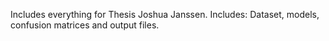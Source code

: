 Includes everything for Thesis Joshua Janssen. Includes: Dataset, models, confusion matrices and output files.
